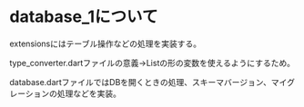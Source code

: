 # database_1について

extensionsにはテーブル操作などの処理を実装する。

type_converter.dartファイルの意義→Listの形の変数を使えるようにするため。

database.dartファイルではDBを開くときの処理、スキーマバージョン、マイグレーションの処理などを実装。